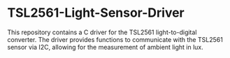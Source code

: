 # TSL2561-Light-Sensor-Driver
This repository contains a C driver for the TSL2561 light-to-digital converter. The driver provides functions to communicate with the TSL2561 sensor via I2C, allowing for the measurement of ambient light in lux.
